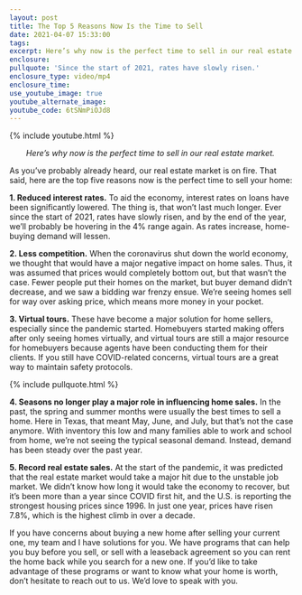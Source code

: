 ```yaml
---
layout: post
title: The Top 5 Reasons Now Is the Time to Sell
date: 2021-04-07 15:33:00
tags:
excerpt: Here’s why now is the perfect time to sell in our real estate market.
enclosure:
pullquote: 'Since the start of 2021, rates have slowly risen.'
enclosure_type: video/mp4
enclosure_time:
use_youtube_image: true
youtube_alternate_image:
youtube_code: 6tSNmPiOJd8
---
```

{% include youtube.html %}

<center><em>Here’s why now is the perfect time to sell in our real estate market.&nbsp;</em></center>

As you’ve probably already heard, our real estate market is on fire. That said, here are the top five reasons now is the perfect time to sell your home:

**1\. Reduced interest rates.** To aid the economy, interest rates on loans have been significantly lowered. The thing is, that won’t last much longer. Ever since the start of 2021, rates have slowly risen, and by the end of the year, we’ll probably be hovering in the 4% range again. As rates increase, home-buying demand will lessen.&nbsp;

**2\. Less competition.** When the coronavirus shut down the world economy, we thought that would have a major negative impact on home sales. Thus, it was assumed that prices would completely bottom out, but that wasn’t the case. Fewer people put their homes on the market, but buyer demand didn’t decrease, and we saw a bidding war frenzy ensue. We’re seeing homes sell for way over asking price, which means more money in your pocket.

**3\. Virtual tours.** These have become a major solution for home sellers, especially since the pandemic started. Homebuyers started making offers after only seeing homes virtually, and virtual tours are still a major resource for homebuyers because agents have been conducting them for their clients. If you still have COVID-related concerns, virtual tours are a great way to maintain safety protocols.&nbsp;

{% include pullquote.html %}

**4\. Seasons no longer play a major role in influencing home sales.** In the past, the spring and summer months were usually the best times to sell a home. Here in Texas, that meant May, June, and July, but that’s not the case anymore. With inventory this low and many families able to work and school from home, we’re not seeing the typical seasonal demand. Instead, demand has been steady over the past year.&nbsp;

**5\. Record real estate sales.** At the start of the pandemic, it was predicted that the real estate market would take a major hit due to the unstable job market. We didn’t know how long it would take the economy to recover, but it’s been more than a year since COVID first hit, and the U.S. is reporting the strongest housing prices since 1996. In just one year, prices have risen 7.8%, which is the highest climb in over a decade.&nbsp;

If you have concerns about buying a new home after selling your current one, my team and I have solutions for you. We have programs that can help you buy before you sell, or sell with a leaseback agreement so you can rent the home back while you search for a new one. If you’d like to take advantage of these programs or want to know what your home is worth, don’t hesitate to reach out to us. We’d love to speak with you.&nbsp;
